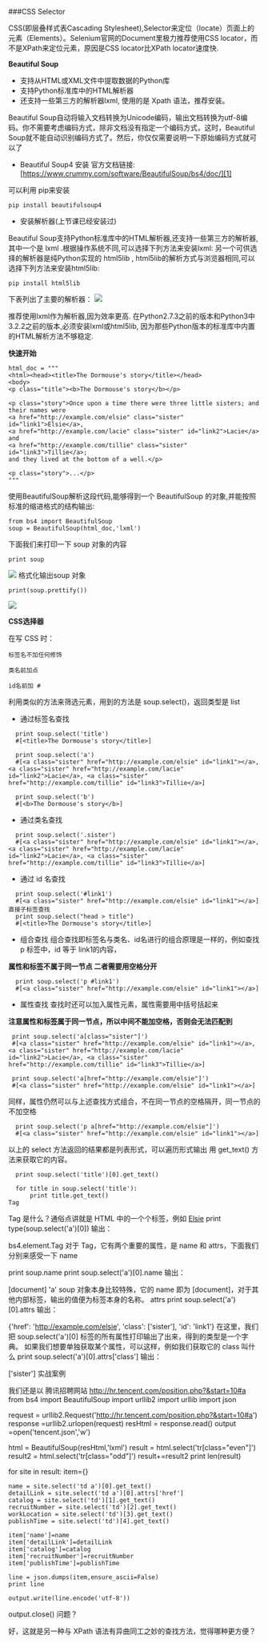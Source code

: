 ###CSS Selector

CSS(即层叠样式表Cascading Stylesheet),Selector来定位（locate）页面上的元素（Elements）。Selenium官网的Document里极力推荐使用CSS locator，而不是XPath来定位元素，原因是CSS locator比XPath locator速度快.

**Beautiful Soup**

- 支持从HTML或XML文件中提取数据的Python库
- 支持Python标准库中的HTML解析器
- 还支持一些第三方的解析器lxml, 使用的是 Xpath 语法，推荐安装。

Beautiful Soup自动将输入文档转换为Unicode编码，输出文档转换为utf-8编码。你不需要考虑编码方式，除非文档没有指定一个编码方式，这时，Beautiful Soup就不能自动识别编码方式了。然后，你仅仅需要说明一下原始编码方式就可以了
- Beautiful Soup4 安装
官方文档链接:
[https://www.crummy.com/software/BeautifulSoup/bs4/doc/][1]

 可以利用 pip来安装
 ```
pip install beautifulsoup4
```
- 安装解析器(上节课已经安装过)

 Beautiful Soup支持Python标准库中的HTML解析器,还支持一些第三方的解析器,其中一个是 lxml .根据操作系统不同,可以选择下列方法来安装lxml:
另一个可供选择的解析器是纯Python实现的 html5lib , html5lib的解析方式与浏览器相同,可以选择下列方法来安装html5lib:
```
pip install html5lib
```

下表列出了主要的解析器：
![](/assets/8.4-1.png)

推荐使用lxml作为解析器,因为效率更高. 在Python2.7.3之前的版本和Python3中3.2.2之前的版本,必须安装lxml或html5lib, 因为那些Python版本的标准库中内置的HTML解析方法不够稳定.

**快速开始**
```
html_doc = """
<html><head><title>The Dormouse's story</title></head>
<body>
<p class="title"><b>The Dormouse's story</b></p>

<p class="story">Once upon a time there were three little sisters; and their names were
<a href="http://example.com/elsie" class="sister" id="link1">Elsie</a>,
<a href="http://example.com/lacie" class="sister" id="link2">Lacie</a> and
<a href="http://example.com/tillie" class="sister" id="link3">Tillie</a>;
and they lived at the bottom of a well.</p>

<p class="story">...</p>
"""
```
使用BeautifulSoup解析这段代码,能够得到一个 BeautifulSoup 的对象,并能按照标准的缩进格式的结构输出:
```
from bs4 import BeautifulSoup
soup = BeautifulSoup(html_doc,'lxml')
```
下面我们来打印一下 soup 对象的内容
```
print soup
```
![](/assets/8.4-2.png)
格式化输出soup 对象
```
print(soup.prettify())
```
![](/assets/8.4-3.png)

**CSS选择器**

在写 CSS 时：
```
标签名不加任何修饰

类名前加点

id名前加 #
```
利用类似的方法来筛选元素，用到的方法是 soup.select()，返回类型是 list
- 通过标签名查找
```
  print soup.select('title') 
  #[<title>The Dormouse's story</title>]

  print soup.select('a')
  #[<a class="sister" href="http://example.com/elsie" id="link1"></a>, <a class="sister" href="http://example.com/lacie" id="link2">Lacie</a>, <a class="sister" href="http://example.com/tillie" id="link3">Tillie</a>]

  print soup.select('b')
  #[<b>The Dormouse's story</b>]
  ```
- 通过类名查找
```
  print soup.select('.sister')
  #[<a class="sister" href="http://example.com/elsie" id="link1"></a>, <a class="sister" href="http://example.com/lacie" id="link2">Lacie</a>, <a class="sister" href="http://example.com/tillie" id="link3">Tillie</a>]
  ```
- 通过 id 名查找
```
  print soup.select('#link1')
  #[<a class="sister" href="http://example.com/elsie" id="link1"></a>]
直接子标签查找
  print soup.select("head > title")
  #[<title>The Dormouse's story</title>]
  ```
- 组合查找
组合查找即标签名与类名、id名进行的组合原理是一样的，例如查找 p 标签中，id 等于 link1的内容，

 **属性和标签不属于同一节点 二者需要用空格分开**
```
  print soup.select('p #link1')
  #[<a class="sister" href="http://example.com/elsie" id="link1"></a>]
  ```
- 属性查找
查找时还可以加入属性元素，属性需要用中括号括起来

 **注意属性和标签属于同一节点，所以中间不能加空格，否则会无法匹配到**
 ```
  print soup.select('a[class="sister"]')
  #[<a class="sister" href="http://example.com/elsie" id="link1"></a>, <a class="sister" href="http://example.com/lacie" id="link2">Lacie</a>, <a class="sister" href="http://example.com/tillie" id="link3">Tillie</a>]

  print soup.select('a[href="http://example.com/elsie"]')
  #[<a class="sister" href="http://example.com/elsie" id="link1"></a>]
  ```
同样，属性仍然可以与上述查找方式组合，不在同一节点的空格隔开，同一节点的不加空格
```
  print soup.select('p a[href="http://example.com/elsie"]')
  #[<a class="sister" href="http://example.com/elsie" id="link1"></a>]
  ```
以上的 select 方法返回的结果都是列表形式，可以遍历形式输出
用 get_text() 方法来获取它的内容。
```
  print soup.select('title')[0].get_text()

  for title in soup.select('title'):
      print title.get_text()
Tag
```

Tag 是什么？通俗点讲就是 HTML 中的一个个标签，例如
<a class="sister" href="http://example.com/elsie" id="link1">Elsie</a>
print type(soup.select('a')[0])
输出：

bs4.element.Tag
对于 Tag，它有两个重要的属性，是 name 和 attrs，下面我们分别来感受一下
name

 print soup.name
 print soup.select('a')[0].name
输出：

 [document]
 'a'
soup 对象本身比较特殊，它的 name 即为 [document]，对于其他内部标签，输出的值便为标签本身的名称。
attrs
 print soup.select('a')[0].attrs
输出：

 {'href': 'http://example.com/elsie', 'class': ['sister'], 'id': 'link1'}
在这里，我们把 soup.select('a')[0] 标签的所有属性打印输出了出来，得到的类型是一个字典。
如果我们想要单独获取某个属性，可以这样，例如我们获取它的 class 叫什么
 print soup.select('a')[0].attrs['class']
输出：

 ['sister']
实战案例

我们还是以 腾讯招聘网站
http://hr.tencent.com/position.php?&start=10#a
from bs4 import BeautifulSoup
import urllib2
import urllib
import json

request = urllib2.Request('http://hr.tencent.com/position.php?&start=10#a')
response =urllib2.urlopen(request)
resHtml = response.read()
output =open('tencent.json','w')

html = BeautifulSoup(resHtml,'lxml')
result = html.select('tr[class="even"]')
result2 = html.select('tr[class="odd"]')
result+=result2
print len(result)

for site in result:
    item={}

    name = site.select('td a')[0].get_text()
    detailLink = site.select('td a')[0].attrs['href']
    catalog = site.select('td')[1].get_text()
    recruitNumber = site.select('td')[2].get_text()
    workLocation = site.select('td')[3].get_text()
    publishTime = site.select('td')[4].get_text()

    item['name']=name
    item['detailLink']=detailLink
    item['catalog']=catalog
    item['recruitNumber']=recruitNumber
    item['publishTime']=publishTime

    line = json.dumps(item,ensure_ascii=False)
    print line

    output.write(line.encode('utf-8'))

output.close()
问题？

好，这就是另一种与 XPath 语法有异曲同工之妙的查找方法，觉得哪种更方便？



[1]:https://www.crummy.com/software/BeautifulSoup/bs4/doc/